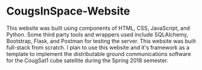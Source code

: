 # CougsInSpace-Website
This website was built using components of HTML, CSS, JavaScript, and Python. Some third party tools and wrappers used include SQLAlchemy, Bootstrap, Flask, and Postman for testing the server. This website was built full-stack from scratch. I plan to use this website and it's framework as a template to implement the distributable ground communications software for the CougSat1 cube satellite during the Spring 2018 semester.
